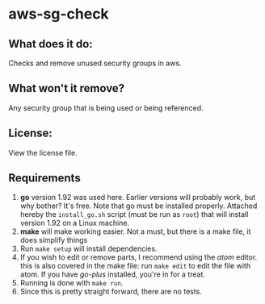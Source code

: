 aws-sg-check
======================
What does it do:
---------------------
Checks and remove unused security groups in aws.

What won't it remove?
--------------------------
Any security group that is being used or being referenced.

License:
------------
View the license file.

Requirements
-------------------
1. **go** version 1.92 was used here. Earlier versions will probably work, but why bother? It's free. Note that go must be installed properly. Attached hereby the `install_go.sh` script (must be run as `root`) that will install version 1.92 on a Linux machine.
2. **make** will make working easier. Not a must, but there is a make file, it does simplify things
3. Run `make setup` will install dependencies.
4. If you wish to edit or remove parts, I recommend using the *atom* editor. this is also covered in the make file: run `make edit` to edit the file with atom.
If you have *go-plus* installed, you're in for a treat.
5. Running is done with `make run`.
6. Since this is pretty straight forward, there are no tests.
